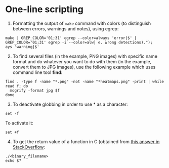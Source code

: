 # One-line scripting
1. Formatting the output of `make` command with colors (to distinguish between errors, warnings and notes), using egrep:
```shell
make | GREP_COLOR='01;31' egrep --color=always 'error|$' | GREP_COLOR='01;31' egrep -i --color=alw│ e. wrong detections).");                                                                                       
ays 'warning|$'
```
2. To find several files (in the example, PNG images) with specific name format and do whatever you want to do with them (in the example, convert them to JPG images), use the following example which uses command line tool **find**:
```shell
find . -type f -name "*.png" -not -name "*heatmaps.png" -print | while read f; do
  mogrify -format jpg $f
done
```
3. To deactivate globbing in order to use * as a character:
```shell
set -f
```
To activate it:
```shell
set +f
```
4. To get the return value of a function in C (obtained from [this answer in StackOverflow](https://stackoverflow.com/questions/8626109/how-can-i-get-what-my-main-function-has-returned):
```shell
./<binary_filename>
echo $?
```
